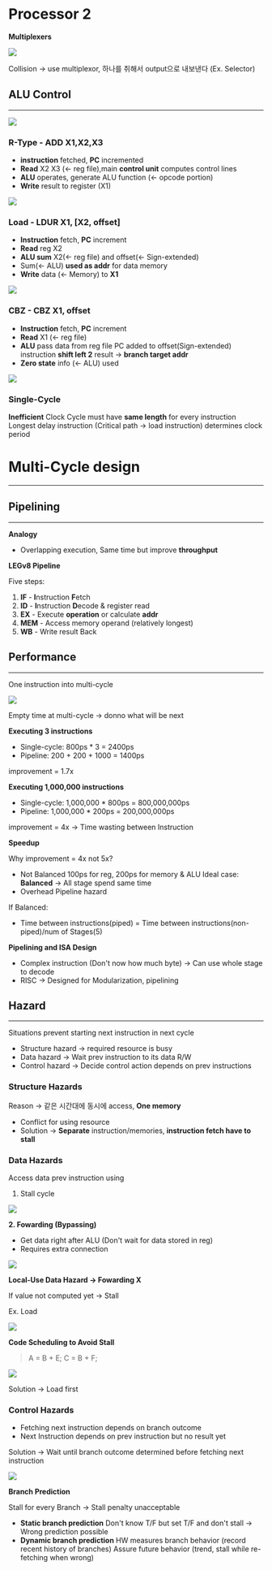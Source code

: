 # Processor 2

**Multiplexers**

![](Untitled-fd0dbf4a-076d-4631-9009-948c8d1d73e6.png)

Collision → use multiplexor, 하나를 취해서 output으로 내보낸다 (Ex. Selector)

## **ALU Control**

---

![](Untitled-5f2d9494-8ff5-49b9-843b-db2a75750bd1.png)

### R-Type - ADD X1,X2,X3

- **instruction** fetched, **PC** incremented
- **Read** X2 X3 (← reg file),main **control unit** computes control lines
- **ALU** operates, generate ALU function (← opcode portion)
- **Write** result to register (X1)

![](Untitled-14e828d3-ef0d-4b96-9d36-135f2ed58815.png)

### Load - LDUR X1, [X2, offset]

- **Instruction** fetch, **PC** increment
- **Read** reg X2
- **ALU sum** X2(← reg file) and offset(← Sign-extended)
- Sum(← ALU) **used as addr** for data memory
- **Write** data (← Memory) to **X1**

![](Untitled-6f96dc3f-ff93-4c38-ab55-17a68a22ddb4.png)

### CBZ - CBZ X1, offset

- **Instruction** fetch, **PC** increment
- **Read** X1 (← reg file)
- **ALU** pass data from reg file
PC added to offset(Sign-extended)
instruction **shift left 2**
result → **branch target addr**
- **Zero state** info (← ALU) used

![](Untitled-76d3d4f5-7d78-4d43-a3f1-c1d9b0387234.png)

### Single-Cycle

**Inefficient**
Clock Cycle must have **same length** for every instruction
Longest delay instruction (Critical path → load instruction) determines clock period

# Multi-Cycle design

---

## Pipelining

---

**Analogy**

- Overlapping execution, Same time but improve **throughput**

**LEGv8 Pipeline**

Five steps:

1. **IF** - **I**nstruction **F**etch
2. **ID** - **I**nstruction **D**ecode & register read
3. **EX** - Execute **operation** or calculate **addr**
4. **MEM** - Access memory operand (relatively longest)
5. **WB** - Write result Back

## **Performance**

---

One instruction into multi-cycle

![](Untitled-ce62691c-a537-43f5-95c3-4bdd18569831.png)

Empty time at multi-cycle → donno what will be next

**Executing 3 instructions**

- Single-cycle: 800ps * 3 = 2400ps
- Pipeline: 200 + 200 + 1000 = 1400ps

improvement = 1.7x

**Executing 1,000,000 instructions**

- Single-cycle: 1,000,000 * 800ps = 800,000,000ps
- Pipeline: 1,000,000 * 200ps = 200,000,000ps

improvement = 4x → Time wasting between Instruction

**Speedup**

Why improvement = 4x not 5x?

- Not Balanced 
100ps for reg, 200ps for memory & ALU
Ideal case: **Balanced** → All stage spend same time
- Overhead
Pipeline hazard

If Balanced:

- Time between instructions(piped) = Time between instructions(non-piped)/num of Stages(5)

**Pipelining and ISA Design**

- Complex instruction (Don't now how much byte) → Can use whole stage to decode
- RISC → Designed for Modularization, pipelining

## Hazard

---

Situations prevent starting next instruction in next cycle

- Structure hazard → required resource is busy
- Data hazard → Wait prev instruction to its data R/W
- Control hazard → Decide control action depends on prev instructions

### Structure Hazards

Reason → 같은 시간대에 동시에 access, **One memory**

- Conflict for using resource
- Solution → **Separate** instruction/memories, **instruction fetch have to stall**

### Data Hazards

Access data prev instruction using

1. Stall cycle

![](Untitled-a6a45c77-6eee-4130-9834-e639da31bd23.png)

**2. Fowarding (Bypassing)**

- Get data right after ALU (Don't wait for data stored in reg)
- Requires extra connection

![](Untitled-accf7ef7-03ce-4c79-8ab5-26d85a0c2651.png)

**Local-Use Data Hazard → Fowarding X**

If value not computed yet → Stall

Ex. Load

![](Untitled-d7833faf-7581-4dc5-a3f6-4175a3905a46.png)

**Code Scheduling to Avoid Stall**

> A = B + E; C = B + F;

![](Untitled-a537e8a1-65f8-4368-b6e1-5f8f6edf9209.png)

Solution → Load first

### Control Hazards

- Fetching next instruction depends on branch outcome
- Next Instruction depends on prev instruction but no result yet

Solution → Wait until branch outcome determined before fetching next instruction

![](Untitled-feb07f93-a942-4fb5-b2fc-c59c4727247e.png)

**Branch Prediction**

Stall for every Branch → Stall penalty unacceptable

- **Static branch prediction**
Don't know T/F but set T/F and don't stall → Wrong prediction possible
- **Dynamic branch prediction**
HW measures branch behavior (record recent history of branches)
Assure future behavior (trend, stall while re-fetching when wrong)
